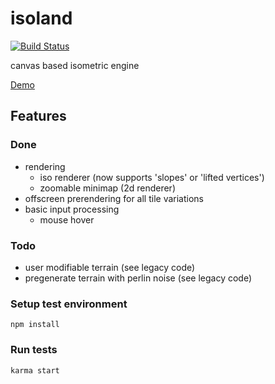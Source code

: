 # isoland
[![Build Status](https://travis-ci.org/laubsauger/isoland.svg?branch=master)](https://travis-ci.org/laubsauger/isoland)

canvas based isometric engine

[Demo](http://laubsauger.github.io/isoland "Demo")

## Features
### Done
- rendering
    - iso renderer (now supports 'slopes' or 'lifted vertices')
    - zoomable minimap (2d renderer)
- offscreen prerendering for all tile variations
- basic input processing
    - mouse hover

### Todo
- user modifiable terrain (see legacy code)
- pregenerate terrain with perlin noise (see legacy code)

### Setup test environment
    npm install

### Run tests
    karma start
